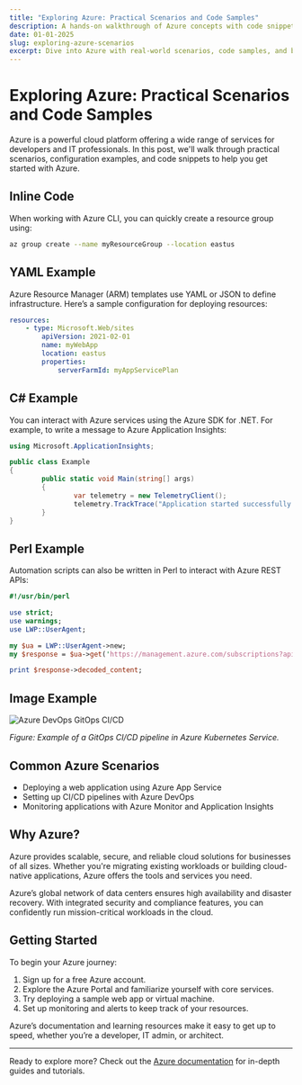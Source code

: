 ```yaml
---
title: "Exploring Azure: Practical Scenarios and Code Samples"
description: A hands-on walkthrough of Azure concepts with code snippets, configuration examples, and practical tips.
date: 01-01-2025
slug: exploring-azure-scenarios
excerpt: Dive into Azure with real-world scenarios, code samples, and best practices for cloud development.
---
```


# Exploring Azure: Practical Scenarios and Code Samples

Azure is a powerful cloud platform offering a wide range of services for developers and IT professionals. In this post, we'll walk through practical scenarios, configuration examples, and code snippets to help you get started with Azure.

## Inline Code

When working with Azure CLI, you can quickly create a resource group using:

```bash
az group create --name myResourceGroup --location eastus
```

## YAML Example

Azure Resource Manager (ARM) templates use YAML or JSON to define infrastructure. Here’s a sample configuration for deploying resources:

```yaml
resources:
    - type: Microsoft.Web/sites
        apiVersion: 2021-02-01
        name: myWebApp
        location: eastus
        properties:
            serverFarmId: myAppServicePlan
```

## C# Example

You can interact with Azure services using the Azure SDK for .NET. For example, to write a message to Azure Application Insights:

```cs
using Microsoft.ApplicationInsights;

public class Example
{
        public static void Main(string[] args)
        {
                var telemetry = new TelemetryClient();
                telemetry.TrackTrace("Application started successfully.");
        }
}
```

## Perl Example

Automation scripts can also be written in Perl to interact with Azure REST APIs:

```perl
#!/usr/bin/perl

use strict;
use warnings;
use LWP::UserAgent;

my $ua = LWP::UserAgent->new;
my $response = $ua->get('https://management.azure.com/subscriptions?api-version=2020-01-01');

print $response->decoded_content;
```

## Image Example

![Azure DevOps GitOps CI/CD](https://learn.microsoft.com/en-us/azure/architecture/example-scenario/gitops-aks/media/gitops-ci-cd-flux.png)

*Figure: Example of a GitOps CI/CD pipeline in Azure Kubernetes Service.*

## Common Azure Scenarios

- Deploying a web application using Azure App Service
- Setting up CI/CD pipelines with Azure DevOps
- Monitoring applications with Azure Monitor and Application Insights

## Why Azure?

Azure provides scalable, secure, and reliable cloud solutions for businesses of all sizes. Whether you're migrating existing workloads or building cloud-native applications, Azure offers the tools and services you need.

Azure’s global network of data centers ensures high availability and disaster recovery. With integrated security and compliance features, you can confidently run mission-critical workloads in the cloud.

## Getting Started

To begin your Azure journey:

1. Sign up for a free Azure account.
2. Explore the Azure Portal and familiarize yourself with core services.
3. Try deploying a sample web app or virtual machine.
4. Set up monitoring and alerts to keep track of your resources.

Azure’s documentation and learning resources make it easy to get up to speed, whether you’re a developer, IT admin, or architect.

---

Ready to explore more? Check out the [Azure documentation](https://learn.microsoft.com/en-us/azure/) for in-depth guides and tutorials.
